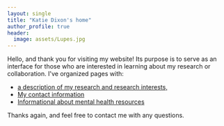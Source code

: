 ```yaml
---
layout: single
title: "Katie Dixon's home"
author_profile: true
header:
  image: assets/Lupes.jpg
---
```

Hello, and thank you for visiting my website! Its purpose is to serve as an interface for those who are interested in learning about my research or collaboration. I've organized pages with:

* [a description of my research and research interests,](/research)
* [My contact information](/contact)
* [Informational about mental health resources](/mentalhealth)

Thanks again, and feel free to contact me with any questions.
